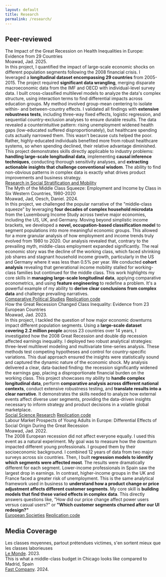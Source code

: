 ```yaml
---
layout: default
title: Research
permalink: /research/
---
```

<div class="research-section">
  <div class="research-category">
    <h2>Peer-reviewed</h2>
    <div class="publication-list">
      <div class="publication-item">
        <div class="publication-title">The Impact of the Great Recession on Health Inequalities in Europe: Evidence from 29 Countries</div>
        <div class="publication-meta">Moawad, Jad. 2025.</div>
        <div class="publication-description">
          In this project, I quantified the impact of large-scale economic shocks on different population segments following the 2008 financial crisis. I leveraged a <strong>longitudinal dataset encompassing 29 countries</strong> from 2005-2015. The project required <strong>significant data wrangling</strong>, merging disparate macroeconomic data from the IMF and OECD with individual-level survey data.
          I built cross-classified multilevel models to analyze the data's complex structure, using interaction terms to find differential impacts across education groups. My method involved group-mean centering to isolate within- and between-country effects. I validated all findings with <strong>extensive robustness tests</strong>, including three-way fixed effects, logistic regression, and sequential country-exclusion analyses to ensure durable results.
          The data revealed a counterintuitive pattern: rising unemployment widened health gaps (low-educated suffered disproportionately), but healthcare spending cuts actually narrowed them. This wasn't because cuts helped the poor. Rather, highly-educated individuals benefited more from robust healthcare systems, so when spending declined, their relative advantage diminished.
          This project demonstrates skills directly applicable to industry problems: <strong>handling large-scale longitudinal data</strong>, implementing <strong> causal inference techniques</strong>, conducting thorough sensitivity analyses, and <strong>extracting actionable insights that challenge conventional wisdom</strong>. The ability to find non-obvious patterns in complex data is exactly what drives product improvements and business strategy.
        </div>
        <div class="publication-links">
          <a href="https://www.sciencedirect.com/science/article/pii/S0049089X22001405">Research in Social Stratification and Mobility</a>
        </div>
      </div>
      <div class="publication-item">
        <div class="publication-title">The Myth of the Middle Class Squeeze: Employment and Income by Class in Six Western Countries, 1980-2020</div>
        <div class="publication-meta">Moawad, Jad, Oesch, Daniel. 2024.</div>
        <div class="publication-description">
          In this project, we challenged the popular narrative of the "middle-class squeeze" by leveraging <strong>four decades of complex household microdata</strong> from the Luxembourg Income Study across twelve major economies, including the US, UK, and Germany.
          Moving beyond simplistic income brackets, we developed a <strong>novel, occupation-based classification model</strong> to segment populations into more meaningful economic groups. This allowed for a more granular analysis of how employment and income trends truly evolved from 1980 to 2020.
          Our analysis revealed that, contrary to the prevailing myth, middle-class employment expanded significantly. The real economic story was the decline of the working class, which faced shrinking job shares and stagnant household income growth, particularly in the US and Germany where it was less than 0.5% per year. We conducted <strong>cohort analysis</strong> revealing that generational income mobility stalled for working-class families but continued for the middle class.
          This work highlights my core skills in <strong>managing large-scale longitudinal data</strong>, applying comparative econometrics, and using <strong>feature engineering</strong> to redefine a problem. It's a powerful example of my ability to <strong>derive clear conclusions from complex data</strong> and challenge prevailing narratives.
        </div>
        <div class="publication-links">
          <a href="https://journals.sagepub.com/doi/full/10.1177/00104140241271166">Comparative Political Studies</a>
          <a href="https://github.com/jad-moawad/How-the-Great-Recession-Changed-Class-Inequality-Evidence-from-23-European-Countries">Replication code</a>
        </div>
      </div>
      <div class="publication-item">
        <div class="publication-title">How the Great Recession Changed Class Inequality: Evidence from 23 European Countries</div>
        <div class="publication-meta">Moawad, Jad. 2023.</div>
        <div class="publication-description">
          In this project, I tackled the question of how major economic downturns impact different population segments. Using a <strong>large-scale dataset covering 2.2 million people</strong> across 23 countries over 14 years, I investigated how the 2008 Great Recession and double dip recession affected earnings inequality.
          I deployed two robust analytical strategies: three-level multilevel modeling and multivariate time-series analysis. These methods test competing hypotheses and control for country-specific variations. This dual approach ensured the insights were statistically sound and captured the dynamic nature of the economic shock.
          My analysis delivered a clear, data-backed finding: the recession significantly widened the earnings gap, placing a disproportionate financial burden on the working class. This project showcases my ability to <strong>handle complex longitudinal data</strong>, perform <strong>comparative analysis across different national contexts</strong>, conduct extensive robustness testing, and <strong>translate results into a clear narrative</strong>. It demonstrates the skills needed to analyze how external events affect diverse user segments, providing the data-driven insights necessary to inform strategy and product decisions in a volatile global marketplace.
        </div>
        <div class="publication-links">
          <a href="https://doi.org/10.1016/j.ssresearch.2022.102829">Social Science Research</a>
          <a href="https://github.com/jad-moawad/How-the-Great-Recession-Changed-Class-Inequality-Evidence-from-23-European-Countries">Replication code</a>
        </div>
      </div>
      <div class="publication-item">
        <div class="publication-title">Labour Market Prospects of Young Adults in Europe: Differential Effects of Social Origin During the Great Recession</div>
        <div class="publication-meta">Moawad, Jad. 2022.</div>
        <div class="publication-description">
          The 2008 European recession did not affect everyone equally. I used this event as a natural experiment. My goal was to measure how the downturn impacted different young professionals. I grouped them by their socioeconomic background. I combined 12 years of data from two major surveys across six countries. Then, I built <strong>regression models to identify which segments were affected most</strong>.
          The results were dramatically different for each segment. Lower-income professionals in Spain saw the largest drop in earnings. In contrast, higher-income groups in the UK and France faced a greater risk of unemployment. This is the same analytical framework used in business to <strong>understand how a product change or price adjustment affects different customer segments</strong>. My core skill is <strong>building models that find these varied effects in complex data</strong>. This directly answers questions like, "How did our price change affect power users versus casual users?" or <strong>"Which customer segments churned after our UI redesign?"</strong>
        </div>
        <div class="publication-links">
          <a href="https://doi.org/10.1080/14616696.2022.2043409">European Societies</a>
          <a href="https://github.com/jad-moawad/Labour-Market-Prospects-of-Young-Adults-in-Europe">Replication code</a>
        </div>
      </div>
    </div>
  </div>
  <div class="research-category">
    <h2>Media Coverage</h2>
    <div class="publication-list">
      <div class="publication-item">
        <div class="publication-title">Les classes moyennes, partout prétendues victimes, s'en sortent mieux que les classes laborieuses</div>
        <div class="publication-meta">
          <a href="https://www.lemonde.fr/idees/article/2023/06/21/les-classes-moyennes-partout-pretendues-victimes-s-en-sortent-mieux-que-les-classes-laborieuses_6178624_3232.html" class="publication-journal">Le Monde</a>. 2023.
        </div>
      </div>
      <div class="publication-item">
        <div class="publication-title">This is what a middle-class budget in Chicago looks like compared to Madrid, Spain</div>
        <div class="publication-meta">
          <a href="https://www.fastcompany.com/91090323/how-middle-class-incomes-look-different-in-america-vs-europe" class="publication-journal">Fast Company</a>. 2024.
        </div>
      </div>
    </div>
  </div>
</div>
